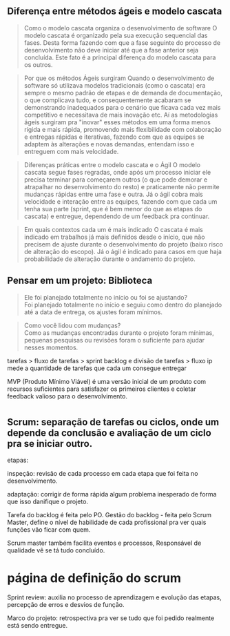 ## Diferença entre métodos ágeis e modelo cascata
> Como o modelo cascata organiza o desenvolvimento de software
O modelo cascata é organizado pela sua execução sequencial das fases. Desta forma fazendo com que a fase seguinte do processo de desenvolvimento não deve iniciar até que a fase anterior seja concluída. Este fato é a principal diferença do modelo cascata para os outros.


> Por que os métodos Ágeis surgiram
Quando o desenvolvimento de software só utilizava modelos tradicionais (como o cascata) era sempre o mesmo padrão de etapas e de demanda de documentação, o que complicava tudo, e consequentemente acabaram se demonstrando inadequados para o cenário que ficava cada vez mais competitivo e necessitava de mais inovação etc. Aí as metodologias ágeis surgiram pra "inovar" esses métodos em uma forma menos rígida e mais rápida, promovendo mais flexibilidade com colaboração e entregas rápidas e iterativas, fazendo com que as equipes se adaptem às alterações e novas demandas, entendam isso e entreguem com mais velocidade.


> Diferenças práticas entre o modelo cascata e o Ágil
O modelo cascata segue fases regradas, onde após um processo iniciar ele precisa terminar para começarem outros (o que pode demorar e atrapalhar no desenvolvimento do resto) e praticamente não permite mudanças rápidas entre uma fase e outra. Já o ágil cobra mais velocidade e interação entre as equipes, fazendo com que cada um tenha sua parte (sprint, que é bem menor do que as etapas do cascata) e entregue, dependendo de um feedback pra continuar.


> Em quais contextos cada um é mais indicado
O cascata é mais indicado em trabalhos já mais definidos desde o início, que não precisem de ajuste durante o desenvolvimento do projeto (baixo risco de alteração do escopo). Já o ágil é indicado para casos em que haja probabilidade de alteração durante o andamento do projeto.


## Pensar em um projeto: Biblioteca  
> Ele foi planejado totalmente no início ou foi se ajustando?  
Foi planejado totalmente no início e seguiu como dentro do planejado até a data de entrega, os ajustes foram mínimos.  
 

> Como você lidou com mudanças?  
Como as mudanças encontradas durante o projeto foram mínimas, pequenas pesquisas ou revisões foram o suficiente para ajudar nesses momentos.

tarefas > fluxo de tarefas > sprint backlog e divisão de tarefas > fluxo ip mede a quantidade de tarefas que cada um consegue entregar 

 MVP (Produto Mínimo Viável) é uma versão inicial de um produto com recursos suficientes para satisfazer os primeiros clientes e coletar feedback valioso para o desenvolvimento. 

#
 
## Scrum: separação de tarefas ou ciclos, onde um depende da conclusão e avaliação de um ciclo pra se iniciar outro.

etapas:


inspeção: revisão de cada processo em cada etapa que foi feita no desenvolvimento.

adaptação: corrigir de forma rápida algum problema inesperado de forma que isso danifique o projeto.

Tarefa do backlog é feita pelo PO.
Gestão do backlog - feita pelo Scrum Master, define o nível de habilidade de cada profissional pra ver quais funções vão ficar com quem.

Scrum master também facilita eventos e processos, 
Responsável de qualidade vê se tá tudo concluído. 

# página de definição do scrum

Sprint review: auxilia no processo de aprendizagem e evolução das etapas, percepção de erros e desvios de função.

Marco do projeto: retrospectiva pra ver se tudo que foi pedido realmente está sendo entregue.